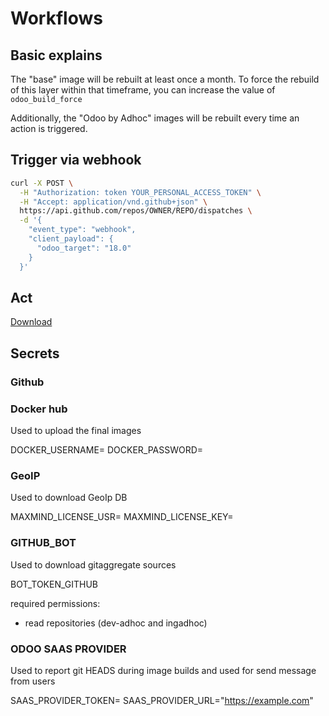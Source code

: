 # Workflows

## Basic explains

The "base" image will be rebuilt at least once a month. To force the rebuild of this layer within that timeframe, you can increase the value of `odoo_build_force`

Additionally, the "Odoo by Adhoc" images will be rebuilt every time an action is triggered.

## Trigger via webhook

```sh
curl -X POST \
  -H "Authorization: token YOUR_PERSONAL_ACCESS_TOKEN" \
  -H "Accept: application/vnd.github+json" \
  https://api.github.com/repos/OWNER/REPO/dispatches \
  -d '{
    "event_type": "webhook",
    "client_payload": {
      "odoo_target": "18.0"
    }
  }'
```

## Act

[Download](https://github.com/nektos/act/releases/latest/download/act_Linux_x86_64.tar.gz)

## Secrets

### Github

### Docker hub

Used to upload the final images

DOCKER_USERNAME=
DOCKER_PASSWORD=

### GeoIP

Used to download GeoIp DB

MAXMIND_LICENSE_USR=
MAXMIND_LICENSE_KEY=

### GITHUB_BOT

Used to download gitaggregate sources

BOT_TOKEN_GITHUB

required permissions:

- read repositories (dev-adhoc and ingadhoc)

### ODOO SAAS PROVIDER

Used to report git HEADS during image builds and used for send message from users

SAAS_PROVIDER_TOKEN=
SAAS_PROVIDER_URL="https://example.com"
